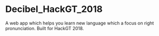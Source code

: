 # Decibel_HackGT_2018
A web app which helps you learn new language which a focus on right pronunciation. Built for HackGT 2018.
